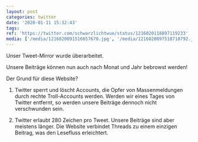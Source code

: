 ```yaml
---
layout: post
categories: twitter
date: '2020-01-11 15:32:43'
tags: 
ref: 'https://twitter.com/schwarzlichtwue/status/1216020118897119233'
media: ['/media/1216020091516657670.jpg', '/media/1216020097518710792.jpg']
---
```

Unser Tweet-Mirror  wurde überarbeitet.



Unsere Beiträge können nun auch nach Monat und Jahr bebrowst werden! 

Der Grund für diese Website?



1. Twitter sperrt und löscht Accounts, die Opfer von Massenmeldungen durch rechte Troll-Accounts werden. Werden wir eines Tages von Twitter entfernt, so werden unsere Beiträge dennoch nicht verschwunden sein.

2. Twitter erlaubt 280 Zeichen pro Tweet. Unsere Beiträge sind aber meistens länger. Die Website verbindet Threads zu einem einzigen Beitrag, was den Lesefluss erleichtert.
